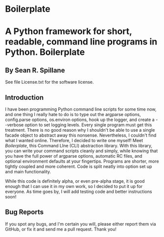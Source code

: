 Boilerplate
===========

A Python framework for short, readable, command line programs in Python.
Boilerplate
===========

By Sean R. Spillane
-------------------

See file License.txt for the software license.

Introduction
------------

I have been programming Python command line scripts for some time now, and one thing I really hate to do is to type out the argparse options, config.parse options, os.environ options, hook up the logger, and create a --verbose option to set logging levels. Every single program must get this treatment. There is no good reason why I shouldn't be able to use a single facade object to abstract away this nonsense. Nevertheless, I couldn't find what I wanted online. Therefore, I decided to write one myself! Meet *Boilerplate*, this Command LIne (CLI) abstraction library. With this library, you can write your command scripts cleanly and simply, while knowing that you have the full power of argparse options, automatic RC files, and optional environment defaults at your fingertips. Programs are shorter, more tightly coupled and more coherent. Code is split neatly into option set up and main functionality.

While this code is definitely alpha, or even pre-alpha stage, it is good enough that I can use it in my own work, so I decided to put it up for everyone. As time goes by, I will add testing code and better instructions soon!

Bug Reports
-----------

If you spot any bugs, and I'm certain you will, please either report them via GitHub, or fix it and send me a pull request. Thank you!
